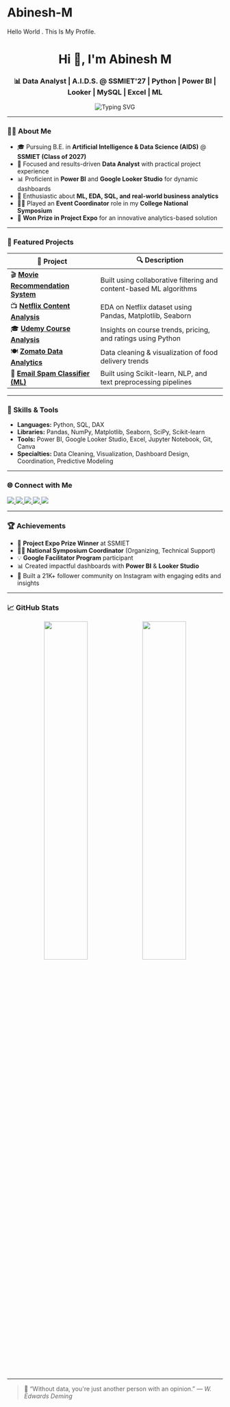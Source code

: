 # Abinesh-M

Hello World . This Is My Profile.

<h1 align="center">Hi 👋, I'm Abinesh M</h1>
<h3 align="center">📊 Data Analyst | A.I.D.S. @ SSMIET'27 | Python | Power BI | Looker | MySQL | Excel | ML</h3>

<p align="center">
  <img src="https://readme-typing-svg.demolab.com?font=Fira+Code&weight=500&pause=1000&center=true&vCenter=true&width=700&lines=Data+Analyst+%7C+SSMIET+'27+%7C+AIDS+Branch;Python+%7C+SQL+%7C+Machine+Learning;Power+BI+%7C+Google+Looker+Studio+%7C+Excel;Project+Expo+Prize+Winner+%7C+Event+Coordinator;21K+Followers+on+Instagram+%7C+ML+%7C+EDA+%7C+NLP" alt="Typing SVG" />
</p>

---

### 👨‍💻 About Me

- 🎓 Pursuing B.E. in **Artificial Intelligence & Data Science (AIDS)** @ **SSMIET (Class of 2027)**
- 💼 Focused and results-driven **Data Analyst** with practical project experience
- 📊 Proficient in **Power BI** and **Google Looker Studio** for dynamic dashboards
- 🧠 Enthusiastic about **ML, EDA, SQL, and real-world business analytics**
- 🧑‍💼 Played an **Event Coordinator** role in my **College National Symposium**
- 🏅 **Won Prize in Project Expo** for an innovative analytics-based solution

---

### 🚀 Featured Projects

| 📂 Project | 🔍 Description |
|-----------|----------------|
| 🎬 [**Movie Recommendation System**](https://github.com/technicalabinesh/Movie-Recommendation-System) | Built using collaborative filtering and content-based ML algorithms |
| 📺 [**Netflix Content Analysis**](https://github.com/technicalabinesh/Data-Driven-Exploration-of-Netflix-Content) | EDA on Netflix dataset using Pandas, Matplotlib, Seaborn |
| 🎓 [**Udemy Course Analysis**](https://github.com/technicalabinesh/Udemy-Data-Analysis) | Insights on course trends, pricing, and ratings using Python |
| 🍽️ [**Zomato Data Analytics**](https://github.com/technicalabinesh/Zomato-Data-Analysis-Using-Python) | Data cleaning & visualization of food delivery trends |
| 📧 [**Email Spam Classifier (ML)**](https://github.com/technicalabinesh/Email-Spam-Classifier-Using-ML) | Built using Scikit-learn, NLP, and text preprocessing pipelines |

---

### 🧠 Skills & Tools

- **Languages:** Python, SQL, DAX  
- **Libraries:** Pandas, NumPy, Matplotlib, Seaborn, SciPy, Scikit-learn  
- **Tools:** Power BI, Google Looker Studio, Excel, Jupyter Notebook, Git, Canva  
- **Specialties:** Data Cleaning, Visualization, Dashboard Design, Coordination, Predictive Modeling

---

### 🌐 Connect with Me

<p align="left">
  <a href="https://www.linkedin.com/in/abinesh555/" target="_blank">
    <img src="https://img.shields.io/badge/LinkedIn-Abinesh-blue?style=for-the-badge&logo=linkedin&logoColor=white" />
  </a>
  <a href="https://github.com/technicalabinesh" target="_blank">
    <img src="https://img.shields.io/badge/GitHub-technicalabinesh-181717?style=for-the-badge&logo=github&logoColor=white" />
  </a>
  <a href="https://www.instagram.com/buddy_edit_001/" target="_blank">
    <img src="https://img.shields.io/badge/Instagram-21K+-E4405F?style=for-the-badge&logo=instagram&logoColor=white" />
  </a>
  <a href="https://www.hackerrank.com/profile/m_abinesh555" target="_blank">
    <img src="https://img.shields.io/badge/HackerRank-Abinesh-2EC866?style=for-the-badge&logo=hackerrank&logoColor=white" />
  </a>
  <a href="https://leetcode.com/u/uSnCHCLO8Z/" target="_blank">
    <img src="https://img.shields.io/badge/LeetCode-uSnCHCLO8Z-F89F1B?style=for-the-badge&logo=leetcode&logoColor=white" />
  </a>
</p>

---

### 🏆 Achievements

- 🏅 **Project Expo Prize Winner** at SSMIET  
- 👨‍💼 **National Symposium Coordinator** (Organizing, Technical Support)  
- 💡 **Google Facilitator Program** participant  
- 📊 Created impactful dashboards with **Power BI** & **Looker Studio**  
- 📱 Built a 21K+ follower community on Instagram with engaging edits and insights

---

### 📈 GitHub Stats

<p align="center">
  <img src="https://github-readme-stats.vercel.app/api?username=technicalabinesh&show_icons=true&theme=radical" width="45%" />
  <img src="https://github-readme-streak-stats.herokuapp.com/?user=technicalabinesh&theme=radical" width="45%" />
</p>

---

> 💬 “Without data, you're just another person with an opinion.” — *W. Edwards Deming*

